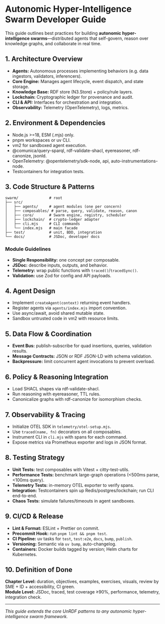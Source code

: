 # Autonomic Hyper-Intelligence Swarm Developer Guide

This guide outlines best practices for building **autonomic hyper-intelligence swarms**—distributed agents that self-govern, reason over knowledge graphs, and collaborate in real time.

## 1. Architecture Overview
- **Agents:** Autonomous processes implementing behaviors (e.g. data ingestors, validators, inferencers).  
- **Core Engine:** Manages agent lifecycle, event dispatch, and state storage.  
- **Knowledge Base:** RDF store (N3.Store) + policy/rule layers.  
- **Lockchain:** Cryptographic ledger for provenance and audit.  
- **CLI & API:** Interfaces for orchestration and integration.  
- **Observability:** Telemetry (OpenTelemetry), logs, metrics.

## 2. Environment & Dependencies
- Node.js >=18, ESM (.mjs) only.  
- pnpm workspaces or uv CLI.  
- vm2 for sandboxed agent execution.  
- @comunica/query-sparql, rdf-validate-shacl, eyereasoner, rdf-canonize, jsonld.  
- OpenTelemetry: @opentelemetry/sdk-node, api, auto-instrumentations-node.  
- Testcontainers for integration tests.

## 3. Code Structure & Patterns
```text
swarm/              # root
├── src/
│   ├── agents/     # agent modules (one per concern)
│   ├── composables/ # parse, query, validate, reason, canon
│   ├── core/       # Swarm engine, registry, scheduler
│   ├── lockchain/  # crypto-ledger adapter
│   ├── cli.mjs     # CLI commands
│   └── index.mjs   # main facade
├── test/           # unit, BDD, integration
└── docs/           # JSDoc, developer docs
```

### Module Guidelines
- **Single Responsibility:** one concept per composable.  
- **JSDoc:** describe inputs, outputs, and behavior.  
- **Telemetry:** wrap public functions with `traced()`/`tracedSync()`.  
- **Validation:** use Zod for config and API payloads.

## 4. Agent Design
- Implement `createAgent(context)` returning event handlers.  
- Register agents via `agents/index.mjs` import convention.  
- Use async/await, avoid shared mutable state.  
- Sandbox untrusted code in vm2 with resource limits.

## 5. Data Flow & Coordination
- **Event Bus:** publish-subscribe for quad insertions, queries, validation results.  
- **Message Contracts:** JSON or RDF JSON-LD with schema validation.  
- **Backpressure:** limit concurrent agent invocations to prevent overload.

## 6. Policy & Reasoning Integration
- Load SHACL shapes via rdf-validate-shacl.  
- Run reasoning with eyereasoner, TTL rules.  
- Canonicalize graphs with rdf-canonize for isomorphism checks.

## 7. Observability & Tracing
- Initialize OTEL SDK in `telemetry/otel-setup.mjs`.  
- Use `traced(name, fn)` decorators on all composables.  
- Instrument CLI in `cli.mjs` with spans for each command.  
- Expose metrics via Prometheus exporter and logs in JSON format.

## 8. Testing Strategy
- **Unit Tests:** test composables with Vitest + citty-test-utils.  
- **Performance Tests:** benchmark large-graph operations (<500ms parse, <100ms query).  
- **Telemetry Tests:** in-memory OTEL exporter to verify spans.  
- **Integration:** Testcontainers spin up Redis/postgres/lockchain; run CLI end-to-end.  
- **Chaos Tests:** simulate failures/timeouts in agent sandboxes.

## 9. CI/CD & Release
- **Lint & Format:** ESLint + Prettier on commit.  
- **Precommit Hook:** run `pnpm lint && pnpm test`.  
- **CI Pipeline:** uv tasks for `test`, `test:e2e`, `docs`, `bump`, `publish`.  
- **Versioning:** Semantic via `uv bump`, auto-changelog.  
- **Containers:** Docker builds tagged by version; Helm charts for Kubernetes.

## 10. Definition of Done
**Chapter Level:** duration, objectives, examples, exercises, visuals, review by SME + ID + accessibility, CI green.  
**Module Level:** JSDoc, traced, test coverage ≥90%, performance, telemetry, integration check.

---

*This guide extends the core UnRDF patterns to any autonomic hyper-intelligence swarm framework.*